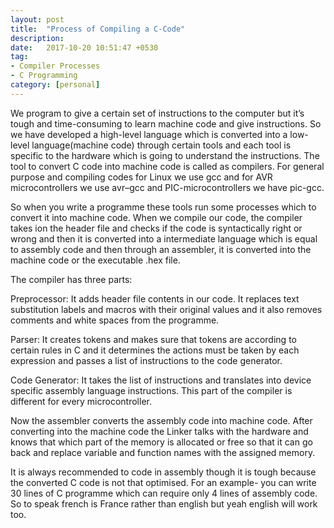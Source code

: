 ```yaml
---
layout: post
title:  "Process of Compiling a C-Code"
description:
date:   2017-10-20 10:51:47 +0530
tag:
- Compiler Processes
- C Programming
category: [personal]
---
```

We program to give a certain set of instructions to the computer but it’s tough and time-consuming to learn machine code and give instructions. So we have developed a high-level language which is converted into a low-level language(machine code) through certain tools and each tool is specific to the hardware which is going to understand the instructions. The tool to convert C code into machine code is called as compilers. For general purpose and compiling codes for Linux we use gcc and for AVR microcontrollers we use avr–gcc and PIC-microcontrollers we have pic-gcc.

So when you write a programme these tools run some processes which to convert it into machine code. When we compile our code, the compiler takes ion the header file and checks if the code is syntactically right or wrong and then it is converted into a intermediate language which is equal to assembly code and then through an assembler, it is converted into the machine code or the executable .hex file.

The compiler has three parts:

Preprocessor: It adds header file contents in our code. It replaces text substitution labels and macros with their original values and it also removes comments and white spaces from the programme.

Parser: It creates tokens and makes sure that tokens are according to certain rules in C and it determines the actions must be taken by each expression and passes a list of instructions to the code generator.

Code Generator: It takes the list of instructions and translates into device specific assembly language instructions. This part of the compiler is different for every microcontroller.

Now the assembler converts the assembly code into machine code. After converting into the machine code the Linker talks with the hardware and knows that which part of the memory is allocated or free so that it can go back and replace variable and function names with the assigned memory.

It is always recommended to code in assembly though it is tough because the converted C code is not that optimised. For an example- you can write 30 lines of C programme which can require only 4 lines of assembly code. So to speak french is France rather than english but yeah english will work too.
